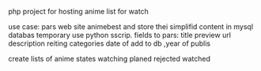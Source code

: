 php project for hosting anime list for watch

use case:
pars web site animebest and store thei simplifid content in mysql databas temporary use python sscrip.
fields to pars: title preview url description reiting categories date of add to db ,year of publis

create lists of anime states
watching 
planed 
rejected
watched 